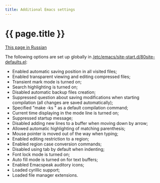 ```yaml
---
title: Additional Emacs settings
---
```


# {{ page.title }}

[This page in Russian](emacs-settings-ru.md)

The following options are set up globally in
[/etc/emacs/site-start.d/80site-defaults.el](files/80site-defaults.el):

- Enabled automatic saving position in all visited files;
- Enabled transparent viewing and editing compressed files;
- Transient mark mode is turned on;
- Search highlighting is turned on;
- Disabled automatic backup files creation;
- Suppressed question about saving modifications when starting
  compilation (all changes are saved automatically);
- Specified "make -ks " as a default compilation command;
- Current time displaying in the mode line is turned on;
- Suppressed startup message;
- Disabled adding new lines to a buffer when moving down by arrow;
- Allowed automatic highlighting of matching parenthesis;
- Mouse pointer is moved out of the way when typing;
- Enabled editing restriction to a region;
- Enabled region case conversion commands;
- Disabled using tab by default when indenting;
- Font lock mode is turned on;
- Auto fill mode is turned on for text buffers;
- Enabled Emacspeak auditory icons;
- Loaded cyrillic support;
- Loaded file manager extensions.
